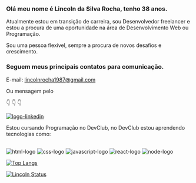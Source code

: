 ### Olá meu nome é Lincoln da Silva Rocha, tenho 38 anos.

Atualmente estou em transição de carreira, sou Desenvolvedor freelancer e estou a procura de uma oportunidade na área de Desenvolvimento Web ou Programação.

Sou uma pessoa flexível, sempre a procura de novos desafios e crescimento.

### Seguem meus principais contatos para comunicação.

E-mail: lincolnrocha1987@gmail.com

Ou mensagem pelo

👇 👇 👇 

<a href="https://www.linkedin.com/in/lincoln-silva-rocha"> <img src="https://img.shields.io/badge/linkedin-%230077B5.svg?style=for-the-badge&logo=linkedin&logoColor=white" alt="logo-linkedin"/> <a/>

Estou cursando Programação no DevClub, no DevClub estou aprendendo tecnologias como:
<br>
<br>

<img src="https://img.shields.io/badge/HTML5-E34F26?style=for-the-badge&logo=html5&logoColor=white" alt="html-logo"/>
<img src="https://img.shields.io/badge/CSS3-1572B6?style=for-the-badge&logo=css3&logoColor=white" alt="css-logo"/>
<img src="https://img.shields.io/badge/JavaScript-323330?style=for-the-badge&logo=javascript&logoColor=F7DF1E" alt="javascript-logo"/>
<img src="https://img.shields.io/badge/React-20232A?style=for-the-badge&logo=react&logoColor=61DAFB" alt="react-logo"/>
<img src="https://img.shields.io/badge/node.js-6DA55F?style=for-the-badge&logo=node.js&logoColor=white" alt="node-logo"/>

[![Top Langs](https://github-readme-stats.vercel.app/api/top-langs/?username=LincolnSilvaRocha&layout=pie)](https://github.com/anuraghazra/github-readme-stats)


[![Lincoln Status](https://github-readme-stats.vercel.app/api?username=LincolnSilvaRocha)](https://github.com/anuraghazra/github-readme-stats)
